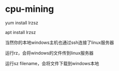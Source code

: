# cpu-mining
yum install lrzsz

apt install lrzsz

当然你的本地windows主机也通过ssh连接了linux服务器

运行rz，会将windows的文件传到linux服务器

运行sz filename，会将文件下载到windows本地

